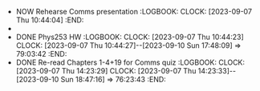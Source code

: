 - NOW Rehearse Comms presentation
  :LOGBOOK:
  CLOCK: [2023-09-07 Thu 10:44:04]
  :END:
-
- DONE Phys253 HW
  :LOGBOOK:
  CLOCK: [2023-09-07 Thu 10:44:23]
  CLOCK: [2023-09-07 Thu 10:44:27]--[2023-09-10 Sun 17:48:09] =>  79:03:42
  :END:
- DONE Re-read Chapters 1-4+19 for Comms quiz
  :LOGBOOK:
  CLOCK: [2023-09-07 Thu 14:23:29]
  CLOCK: [2023-09-07 Thu 14:23:33]--[2023-09-10 Sun 18:47:16] =>  76:23:43
  :END: